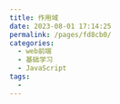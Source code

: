 ```yaml
---
title: 作用域
date: 2023-08-01 17:14:25
permalink: /pages/fd8cb0/
categories:
  - web前端
  - 基础学习
  - JavaScript
tags:
  - 
---
```

